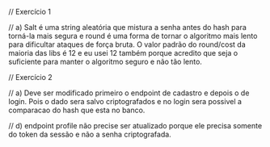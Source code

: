 // Exercício 1

// a) Salt é uma string aleatória que  mistura a senha antes do hash para torná-la mais segura e round é uma forma de tornar o algoritmo mais lento para dificultar ataques de força bruta. O valor padrão do round/cost da maioria das libs é 12 e eu usei 12 também porque acredito que seja o suficiente para manter o algoritmo seguro e não tão lento.

// Exercício 2

// a) Deve ser modificado primeiro o endpoint de cadastro e depois o de login. Pois o dado sera salvo criptografados e no login sera possivel a comparacao do hash que esta no banco.

// d)  endpoint profile não precise ser atualizado porque ele precisa somente do token da sessão e não a senha criptografada.





